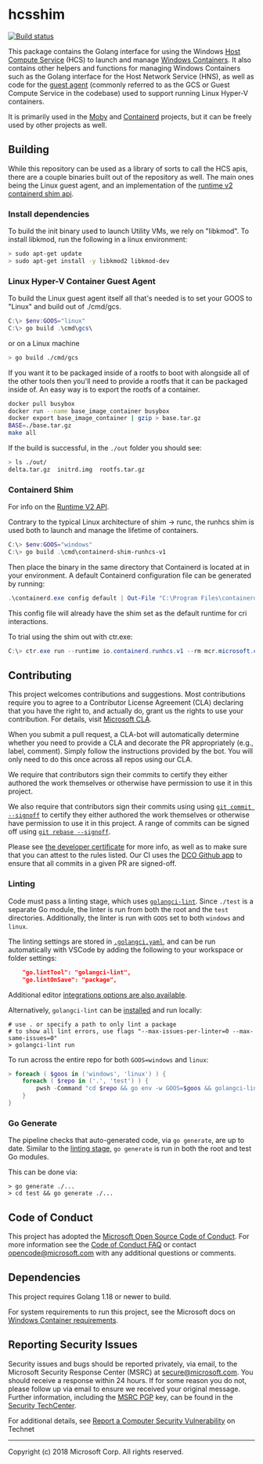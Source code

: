 # hcsshim

[![Build status](https://github.com/microsoft/hcsshim/actions/workflows/ci.yml/badge.svg?branch=master)](https://github.com/microsoft/hcsshim/actions?query=branch%3Amaster)

This package contains the Golang interface for using the Windows [Host Compute Service](https://techcommunity.microsoft.com/t5/containers/introducing-the-host-compute-service-hcs/ba-p/382332) (HCS) to launch and manage [Windows Containers](https://docs.microsoft.com/en-us/virtualization/windowscontainers/about/). It also contains other helpers and functions for managing Windows Containers such as the Golang interface for the Host Network Service (HNS), as well as code for the [guest agent](./internal/guest/README.md) (commonly referred to as the GCS or Guest Compute Service in the codebase) used to support running Linux Hyper-V containers.

It is primarily used in the [Moby](https://github.com/moby/moby) and [Containerd](https://github.com/containerd/containerd) projects, but it can be freely used by other projects as well.

## Building

While this repository can be used as a library of sorts to call the HCS apis, there are a couple binaries built out of the repository as well. The main ones being the Linux guest agent, and an implementation of the [runtime v2 containerd shim api](https://github.com/containerd/containerd/blob/master/runtime/v2/README.md).

### Install dependencies
To build the init binary used to launch Utility VMs, we rely on "libkmod". To install libkmod, run the following in a linux environment:

```sh
> sudo apt-get update
> sudo apt-get install -y libkmod2 libkmod-dev
```

### Linux Hyper-V Container Guest Agent

To build the Linux guest agent itself all that's needed is to set your GOOS to "Linux" and build out of ./cmd/gcs.

```powershell
C:\> $env:GOOS="linux"
C:\> go build .\cmd\gcs\
```

or on a Linux machine

```sh
> go build ./cmd/gcs
```

If you want it to be packaged inside of a rootfs to boot with alongside all of the other tools then you'll need to provide a rootfs that it can be packaged inside of. An easy way is to export the rootfs of a container.

```sh
docker pull busybox
docker run --name base_image_container busybox
docker export base_image_container | gzip > base.tar.gz
BASE=./base.tar.gz
make all
```

If the build is successful, in the `./out` folder you should see:

```sh
> ls ./out/
delta.tar.gz  initrd.img  rootfs.tar.gz
```

### Containerd Shim

For info on the [Runtime V2 API](https://github.com/containerd/containerd/blob/master/runtime/v2/README.md).

Contrary to the typical Linux architecture of shim -> runc, the runhcs shim is used both to launch and manage the lifetime of containers.

```powershell
C:\> $env:GOOS="windows"
C:\> go build .\cmd\containerd-shim-runhcs-v1
```

Then place the binary in the same directory that Containerd is located at in your environment.
A default Containerd configuration file can be generated by running:

```powershell
.\containerd.exe config default | Out-File "C:\Program Files\containerd\config.toml" -Encoding ascii
```

This config file will already have the shim set as the default runtime for cri interactions.

To trial using the shim out with ctr.exe:

```powershell
C:\> ctr.exe run --runtime io.containerd.runhcs.v1 --rm mcr.microsoft.com/windows/nanoserver:2004 windows-test cmd /c "echo Hello World!"
```

## Contributing

This project welcomes contributions and suggestions. Most contributions require you to agree to a
Contributor License Agreement (CLA) declaring that you have the right to, and actually do, grant us
the rights to use your contribution. For details, visit [Microsoft CLA](https://cla.microsoft.com).

When you submit a pull request, a CLA-bot will automatically determine whether you need to provide
a CLA and decorate the PR appropriately (e.g., label, comment). Simply follow the instructions
provided by the bot. You will only need to do this once across all repos using our CLA.

We require that contributors sign their commits
to certify they either authored the work themselves or otherwise have permission to use it in this project.

We also require that contributors sign their commits using  using [`git commit --signoff`][git-commit-s]
to certify they either authored the work themselves or otherwise have permission to use it in this project.
A range of commits can be signed off using [`git rebase --signoff`][git-rebase-s].

Please see  [the developer certificate](https://developercertificate.org) for more info,
as well as to make sure that you can attest to the rules listed.
Our CI uses the [DCO Github app](https://github.com/apps/dco) to ensure that all commits in a given PR are signed-off.

### Linting

Code must pass a linting stage, which uses [`golangci-lint`][lint].
Since `./test` is a separate Go module, the linter is run from both the root and the
`test` directories. Additionally, the linter is run with `GOOS` set to both `windows` and
`linux`.

The linting settings are stored in [`.golangci.yaml`](./.golangci.yaml), and can be run
automatically with VSCode by adding the following to your workspace or folder settings:

```json
    "go.lintTool": "golangci-lint",
    "go.lintOnSave": "package",
```

Additional editor [integrations options are also available][lint-ide].

Alternatively, `golangci-lint` can be [installed][lint-install] and run locally:

```shell
# use . or specify a path to only lint a package
# to show all lint errors, use flags "--max-issues-per-linter=0 --max-same-issues=0"
> golangci-lint run
```

To run across the entire repo for both `GOOS=windows` and `linux`:

```powershell
> foreach ( $goos in ('windows', 'linux') ) {
    foreach ( $repo in ('.', 'test') ) {
        pwsh -Command "cd $repo && go env -w GOOS=$goos && golangci-lint.exe run --verbose"
    }
}
```

### Go Generate

The pipeline checks that auto-generated code, via `go generate`, are up to date.
Similar to the [linting stage](#linting), `go generate` is run in both the root and test Go modules.

This can be done via:

```shell
> go generate ./...
> cd test && go generate ./...
```

## Code of Conduct

This project has adopted the [Microsoft Open Source Code of Conduct](https://opensource.microsoft.com/codeofconduct/).
For more information see the [Code of Conduct FAQ](https://opensource.microsoft.com/codeofconduct/faq/) or
contact [opencode@microsoft.com](mailto:opencode@microsoft.com) with any additional questions or comments.

## Dependencies

This project requires Golang 1.18 or newer to build.

For system requirements to run this project, see the Microsoft docs on [Windows Container requirements](https://docs.microsoft.com/en-us/virtualization/windowscontainers/deploy-containers/system-requirements).

## Reporting Security Issues

Security issues and bugs should be reported privately, via email, to the Microsoft Security
Response Center (MSRC) at [secure@microsoft.com](mailto:secure@microsoft.com). You should
receive a response within 24 hours. If for some reason you do not, please follow up via
email to ensure we received your original message. Further information, including the
[MSRC PGP](https://technet.microsoft.com/en-us/security/dn606155) key, can be found in
the [Security TechCenter](https://technet.microsoft.com/en-us/security/default).

For additional details, see [Report a Computer Security Vulnerability](https://technet.microsoft.com/en-us/security/ff852094.aspx) on Technet

---------------
Copyright (c) 2018 Microsoft Corp.  All rights reserved.

[lint]: https://golangci-lint.run/
[lint-ide]: https://golangci-lint.run/usage/integrations/#editor-integration
[lint-install]: https://golangci-lint.run/usage/install/#local-installation

[git-commit-s]: https://git-scm.com/docs/git-commit#Documentation/git-commit.txt--s
[git-rebase-s]: https://git-scm.com/docs/git-rebase#Documentation/git-rebase.txt---signoff

